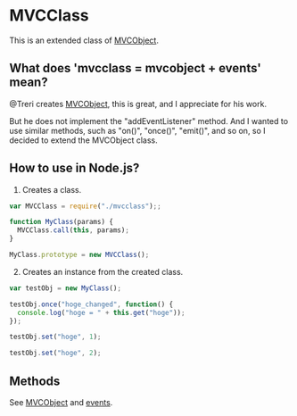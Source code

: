 # MVCClass

This is an extended class of [MVCObject](https://github.com/Treri/MVCObject).

## What does 'mvcclass = mvcobject + events' mean?

@Treri creates [MVCObject](https://github.com/Treri/MVCObject), this is great, and I appreciate for his work.

But he does not implement the "addEventListener" method.
And I wanted to use similar methods, such as "on()", "once()", "emit()", and so on,
so I decided to extend the MVCObject class.

## How to use in Node.js?

1. Creates a class.

  ```js
  var MVCClass = require("./mvcclass");;

  function MyClass(params) {
    MVCClass.call(this, params);
  }

  MyClass.prototype = new MVCClass();
  ```

2. Creates an instance from the created class.

  ```js
  var testObj = new MyClass();

  testObj.once("hoge_changed", function() {
    console.log("hoge = " + this.get("hoge"));
  });

  testObj.set("hoge", 1);

  testObj.set("hoge", 2);
  ```

## Methods

See [MVCObject](https://github.com/Treri/MVCObject) and [events](https://nodejs.org/api/events.html).
